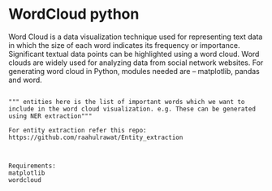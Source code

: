 
# WordCloud python

Word Cloud is a data visualization technique used for representing text data in which the size of each word indicates its frequency or importance. Significant textual data points can be highlighted using a word cloud. Word clouds are widely used for analyzing data from social network websites.
For generating word cloud in Python, modules needed are – matplotlib, pandas and word.

```

""" entities here is the list of important words which we want to include in the word cloud visualization. e.g. These can be generated using NER extraction"""

For entity extraction refer this repo:
https://github.com/raahulrawat/Entity_extraction



Requirements:
matplotlib
wordcloud
```
